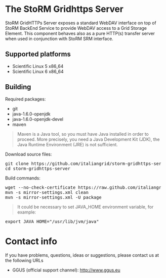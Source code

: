 The StoRM Gridhttps Server
===============================

StoRM GridHTTPs Server exposes a standard WebDAV interface on top of StoRM BackEnd Service to 
provide WebDAV access to a Grid Storage Element. This component behaves also as a pure HTTP(s) transfer 
server when used in conjunction with StoRM SRM interface.

## Supported platforms

* Scientific Linux 5 x86_64
* Scientific Linux 6 x86_64

## Building
Required packages:

* git
* java-1.6.0-openjdk
* java-1.6.0-openjdk-devel
* maven

> Maven is a Java tool, so you must have Java installed in order to proceed. More precisely, you need a Java Development Kit (JDK), the Java Runtime Environment (JRE) is not sufficient.

Download source files:
<pre>
git clone https://github.com/italiangrid/storm-gridhttps-server.git
cd storm-gridhttps-server
</pre>

Build commands:
<pre>
wget --no-check-certificate https://raw.github.com/italiangrid/build-settings/master/maven/cnaf-mirror-settings.xml -O mirror-settings.xml
mvn -s mirror-settings.xml clean
mvn -s mirror-settings.xml -U package
</pre>

>It could be necessary to set JAVA_HOME environment variable, for example:
<pre>
export JAVA_HOME="/usr/lib/jvm/java"
</pre>

# Contact info

If you have problems, questions, ideas or suggestions, please contact us at
the following URLs

* GGUS (official support channel): http://www.ggus.eu
